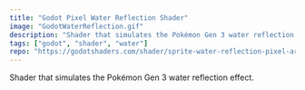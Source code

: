 ```yaml
---
title: "Godot Pixel Water Reflection Shader"
image: "GodotWaterReflection.gif"
description: "Shader that simulates the Pokémon Gen 3 water reflection effect"
tags: ["godot", "shader", "water"]
repo: "https://godotshaders.com/shader/sprite-water-reflection-pixel-art/"
---
```

Shader that simulates the Pokémon Gen 3 water reflection effect.
